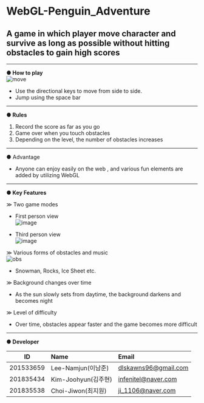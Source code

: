 # WebGL-Penguin_Adventure
A game in which player move character and survive as long as possible without hitting obstacles to gain high scores
------------------------------------------------------------------
---
__● How to play__  
![move](https://user-images.githubusercontent.com/64013256/100562457-27c1e580-32ff-11eb-924e-47cb50b69977.jpg)
* Use the directional keys to move from side to side.
* Jump using the space bar

---

__● Rules__

1. Record the score as far as you go  
2. Game over when you touch obstacles  
3. Depending on the level, the number of obstacles increases  
***
● Advantage
- Anyone can enjoy easily on the web , and various fun elements are added by utilizing WebGL

***
__● Key Features__


≫ Two game modes  
- First person view  
![image](https://user-images.githubusercontent.com/64013256/100562572-71aacb80-32ff-11eb-8ec5-04ed1a66e819.png)

- Third person view  
![image](https://user-images.githubusercontent.com/64013256/100562525-5a6bde00-32ff-11eb-9f75-8eb9be399fd6.png)

≫ Various forms of obstacles and music  
![obs](https://user-images.githubusercontent.com/64013256/100562945-7623b400-3300-11eb-9770-22f68abf1b5a.jpg)  
- Snowman, Rocks, Ice Sheet etc.


≫ Background changes over time
- As the sun slowly sets from daytime, the background darkens and becomes night


≫ Level of difficulty
- Over time, obstacles appear faster and the game becomes more difficult
***
__● Developer__  

| ID         | Name                 | Email                      |
| ---------- | :------------------- | :------------------------- |
| 201533659  | Lee-Namjun(이남준)   | dlskawns96@gmail.com       |
| 201835434  | Kim-Joohyun(김주현)  | infenitel@naver.com        |
| 201835538  | Choi-Jiwon(최지원)   | ji_1106@naver.com          |
